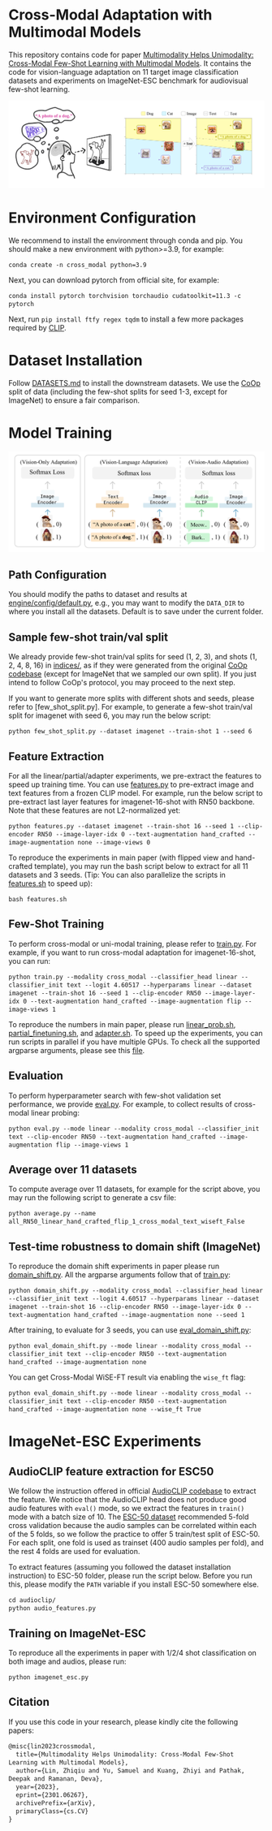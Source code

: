 # Cross-Modal Adaptation with Multimodal Models
This repository contains code for paper [Multimodality Helps Unimodality:
Cross-Modal Few-Shot Learning with Multimodal Models](https://arxiv.org/abs/2301.06267). It contains the code for vision-language adaptation on 11 target image classification datasets and experiments on ImageNet-ESC benchmark for audiovisual few-shot learning.

![Motivation Figure](./assets/motivation_github.png)

# Environment Configuration
We recommend to install the environment through conda and pip. You should make a new environment with python>=3.9, for example:

```
conda create -n cross_modal python=3.9
```

Next, you can download pytorch from official site, for example:

```
conda install pytorch torchvision torchaudio cudatoolkit=11.3 -c pytorch
```

Next, run `pip install ftfy regex tqdm` to install a few more packages required by [CLIP](https://github.com/openai/CLIP). 

# Dataset Installation
Follow [DATASETS.md](DATASETS.md) to install the downstream datasets. We use the [CoOp](https://github.com/KaiyangZhou/CoOp) split of data (including the few-shot splits for seed 1-3, except for ImageNet) to ensure a fair comparison.


# Model Training
![Method Figure](./assets/methodology.png)

## Path Configuration
You should modify the paths to dataset and results at [engine/config/default.py](engine/config/default.py), e.g., you may want to modify the `DATA_DIR` to where you install all the datasets. Default is to save under the current folder.

## Sample few-shot train/val split
We already provide few-shot train/val splits for seed (1, 2, 3), and shots (1, 2, 4, 8, 16) in [indices/](indices/), as if they were generated from the original [CoOp codebase](https://github.com/KaiyangZhou/CoOp) (except for ImageNet that we sampled our own split). If you just intend to follow CoOp's protocol, you may proceed to the next step.

If you want to generate more splits with different shots and seeds, please refer to [few_shot_split.py]. For example, to generate a few-shot train/val split for imagenet with seed 6, you may run the below script:

```
python few_shot_split.py --dataset imagenet --train-shot 1 --seed 6
```

## Feature Extraction
For all the linear/partial/adapter experiments, we pre-extract the features to speed up training time. You can use [features.py](features.py) to pre-extract image and text features from a frozen CLIP model. For example, run the below script to pre-extract last layer features for imagenet-16-shot with RN50 backbone. Note that these features are not L2-normalized yet:

```
python features.py --dataset imagenet --train-shot 16 --seed 1 --clip-encoder RN50 --image-layer-idx 0 --text-augmentation hand_crafted --image-augmentation none --image-views 0
```

To reproduce the experiments in main paper (with flipped view and hand-crafted template), you may run the bash script below to extract for all 11 datasets and 3 seeds. (Tip: You can also parallelize the scripts in [features.sh](features.sh) to speed up):

```
bash features.sh
```

## Few-Shot Training
To perform cross-modal or uni-modal training, please refer to [train.py](train.py). For example, if you want to run cross-modal adaptation for imagenet-16-shot, you can run:

```
python train.py --modality cross_modal --classifier_head linear --classifier_init text --logit 4.60517 --hyperparams linear --dataset imagenet --train-shot 16 --seed 1 --clip-encoder RN50 --image-layer-idx 0 --text-augmentation hand_crafted --image-augmentation flip --image-views 1
```

To reproduce the numbers in main paper, please run [linear_prob.sh](linear_prob.sh), [partial_finetuning.sh](partial_finetuning.sh), and [adapter.sh](adapter.sh). To speed up the experiments, you can run scripts in parallel if you have multiple GPUs. To check all the supported argparse arguments, please see this [file](engine/config/__init__.py).

## Evaluation
To perform hyperparameter search with few-shot validation set performance, we provide [eval.py](eval.py). For example, to collect results of cross-modal linear probing:

```
python eval.py --mode linear --modality cross_modal --classifier_init text --clip-encoder RN50 --text-augmentation hand_crafted --image-augmentation flip --image-views 1
```

## Average over 11 datasets
To compute average over 11 datasets, for example for the script above, you may run the following script to generate a csv file:
```
python average.py --name all_RN50_linear_hand_crafted_flip_1_cross_modal_text_wiseft_False
```

## Test-time robustness to domain shift (ImageNet)

To reproduce the domain shift experiments in paper please run [domain_shift.py](domain_shift.py). All the argparse arguments follow that of [train.py](train.py):

```
python domain_shift.py --modality cross_modal --classifier_head linear --classifier_init text --logit 4.60517 --hyperparams linear --dataset imagenet --train-shot 16 --clip-encoder RN50 --image-layer-idx 0 --text-augmentation hand_crafted --image-augmentation none --seed 1
```

After training, to evaluate for 3 seeds, you can use [eval_domain_shift.py](eval_domain_shift.py):

```
python eval_domain_shift.py --mode linear --modality cross_modal --classifier_init text --clip-encoder RN50 --text-augmentation hand_crafted --image-augmentation none
```

You can get Cross-Modal WiSE-FT result via enabling the `wise_ft` flag:

```
python eval_domain_shift.py --mode linear --modality cross_modal --classifier_init text --clip-encoder RN50 --text-augmentation hand_crafted --image-augmentation none --wise_ft True
```


# ImageNet-ESC Experiments
## AudioCLIP feature extraction for ESC50
We follow the instruction offered in official [AudioCLIP codebase](https://github.com/AndreyGuzhov/AudioCLIP) to extract the feature. We notice that the AudioCLIP head does not produce good audio features with `eval()` mode, so we extract the features in `train()` mode with a batch size of 10. The [ESC-50 dataset](https://github.com/karolpiczak/ESC-50) recommended 5-fold cross validation because the audio samples can be correlated within each of the 5 folds, so we follow the practice to offer 5 train/test split of ESC-50. For each split, one fold is used as trainset (400 audio samples per fold), and the rest 4 folds are used for evaluation.

To extract features (assuming you followed the dataset installation instruction) to ESC-50 folder, please run the script below. Before you run this, please modify the `PATH` variable if you install ESC-50 somewhere else.

```
cd audioclip/
python audio_features.py
```

## Training on ImageNet-ESC
To reproduce all the experiments in paper with 1/2/4 shot classification on both image and audios, please run:
```
python imagenet_esc.py
```


## Citation
If you use this code in your research, please kindly cite the following papers:

```
@misc{lin2023crossmodal,
  title={Multimodality Helps Unimodality: Cross-Modal Few-Shot Learning with Multimodal Models},
  author={Lin, Zhiqiu and Yu, Samuel and Kuang, Zhiyi and Pathak, Deepak and Ramanan, Deva},
  year={2023},
  eprint={2301.06267},
  archivePrefix={arXiv},
  primaryClass={cs.CV}
}
```
